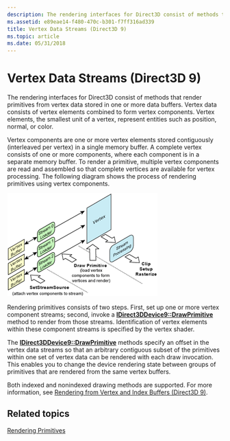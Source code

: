 ```yaml
---
description: The rendering interfaces for Direct3D consist of methods that render primitives from vertex data stored in one or more data buffers.
ms.assetid: e89eae14-f480-470c-b301-f7ff316ad339
title: Vertex Data Streams (Direct3D 9)
ms.topic: article
ms.date: 05/31/2018
---
```


# Vertex Data Streams (Direct3D 9)

The rendering interfaces for Direct3D consist of methods that render primitives from vertex data stored in one or more data buffers. Vertex data consists of vertex elements combined to form vertex components. Vertex elements, the smallest unit of a vertex, represent entities such as position, normal, or color.

Vertex components are one or more vertex elements stored contiguously (interleaved per vertex) in a single memory buffer. A complete vertex consists of one or more components, where each component is in a separate memory buffer. To render a primitive, multiple vertex components are read and assembled so that complete vertices are available for vertex processing. The following diagram shows the process of rendering primitives using vertex components.

![diagram of the process to render primitives by using vertex components](images/vertexdata.png)

Rendering primitives consists of two steps. First, set up one or more vertex component streams; second, invoke a [**IDirect3DDevice9::DrawPrimitive**](/windows/win32/api/d3d9helper/nf-d3d9helper-idirect3ddevice9-drawprimitive) method to render from those streams. Identification of vertex elements within these component streams is specified by the vertex shader.

The [**IDirect3DDevice9::DrawPrimitive**](/windows/win32/api/d3d9helper/nf-d3d9helper-idirect3ddevice9-drawprimitive) methods specify an offset in the vertex data streams so that an arbitrary contiguous subset of the primitives within one set of vertex data can be rendered with each draw invocation. This enables you to change the device rendering state between groups of primitives that are rendered from the same vertex buffers.

Both indexed and nonindexed drawing methods are supported. For more information, see [Rendering from Vertex and Index Buffers (Direct3D 9)](rendering-from-vertex-and-index-buffers.md).

## Related topics

<dl> <dt>

[Rendering Primitives](rendering-primitives.md)
</dt> </dl>

 

 
